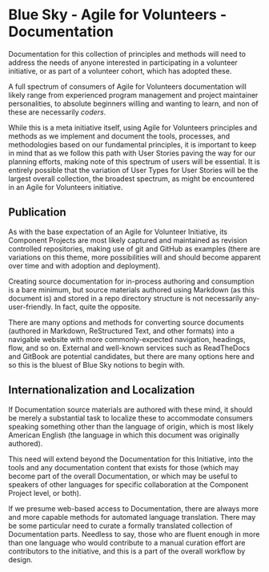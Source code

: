 <!--
 Copyright (C) 2024 Innovate for Vegas Foundation
 
 This file is part of ov-agile-for-volunteers.
 
 ov-agile-for-volunteers is free software: you can redistribute it and/or modify
 it under the terms of the GNU General Public License as published by
 the Free Software Foundation, either version 3 of the License, or
 (at your option) any later version.
 
 ov-agile-for-volunteers is distributed in the hope that it will be useful,
 but WITHOUT ANY WARRANTY; without even the implied warranty of
 MERCHANTABILITY or FITNESS FOR A PARTICULAR PURPOSE.  See the
 GNU General Public License for more details.
 
 You should have received a copy of the GNU General Public License
 along with ov-agile-for-volunteers.  If not, see <https://www.gnu.org/licenses/>.
-->

# Blue Sky - Agile for Volunteers - Documentation

Documentation for this collection of principles and methods will need to address the needs of anyone interested in participating in a volunteer initiative, or as part of a volunteer cohort, which has adopted these.

A full spectrum of consumers of Agile for Volunteers documentation will likely range from experienced program management and project maintainer personalities, to absolute beginners willing and wanting to learn, and non of these are necessarily *coders*.

While this is a meta initiative itself, using Agile for Volunteers principles and methods as we implement and document the tools, processes, and methodologies based on our fundamental principles, it is important to keep in mind that as we follow this path with User Stories paving the way for our planning efforts, making note of this spectrum of users will be essential. It is entirely possible that the variation of User Types for User Stories will be the largest overall collection, the broadest spectrum, as might be encountered in an Agile for Volunteers initiative.

## Publication

As with the base expectation of an Agile for Volunteer Initiative, its Component Projects are most likely captured and maintained as revision controlled repositories, making use of git and GitHub as examples (there are variations on this theme, more possibilities will and should become apparent over time and with adoption and deployment).

Creating source documentation for in-process authoring and consumption is a bare minimum, but source materials authored using Markdown (as this document is) and stored in a repo directory structure is not necessarily any-user-friendly. In fact, quite the opposite.

There are many options and methods for converting source documents (authored in Markdown, ReStructured Text, and other formats) into a navigable website with more commonly-expected navigation, headings, flow, and so on. External and well-known services such as ReadTheDocs and GitBook are potential candidates, but there are many options here and so this is the bluest of Blue Sky notions to begin with.

## Internationalization and Localization

If Documentation source materials are authored with these mind, it should be merely a substantial task to localize these to accommodate consumers speaking something other than the language of origin, which is most likely American English (the language in which this document was originally authored).

This need will extend beyond the Documentation for this Initiative, into the tools and any documentation content that exists for those (which may become part of the overall Documentation, or which may be useful to speakers of other languages for specific collaboration at the Component Project level, or both).

If we presume web-based access to Documentation, there are always more and more capable methods for automated language translation. There may be some particular need to curate a formally translated collection of Documentation parts. Needless to say, those who are fluent enough in more than one language who would contribute to a manual curation effort are contributors to the initiative, and this is a part of the overall workflow by design.
